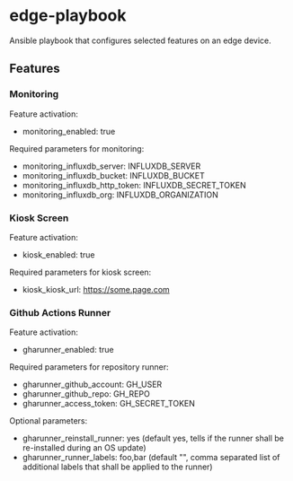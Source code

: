 # edge-playbook

Ansible playbook that configures selected features on an edge device.

## Features

### Monitoring

Feature activation:

- monitoring_enabled: true

Required parameters for monitoring:

- monitoring_influxdb_server: INFLUXDB_SERVER
- monitoring_influxdb_bucket: INFLUXDB_BUCKET
- monitoring_influxdb_http_token: INFLUXDB_SECRET_TOKEN
- monitoring_influxdb_org: INFLUXDB_ORGANIZATION

### Kiosk Screen

Feature activation:

- kiosk_enabled: true

Required parameters for kiosk screen:

- kiosk_kiosk_url: https://some.page.com

### Github Actions Runner

Feature activation:

- gharunner_enabled: true

Required parameters for repository runner:

- gharunner_github_account: GH_USER
- gharunner_github_repo: GH_REPO
- gharunner_access_token: GH_SECRET_TOKEN

Optional parameters:

- gharunner_reinstall_runner: yes (default yes, tells if the runner shall be re-installed during an OS update)
- gharunner_runner_labels: foo,bar (default "", comma separated list of additional labels that shall be applied to the runner)
